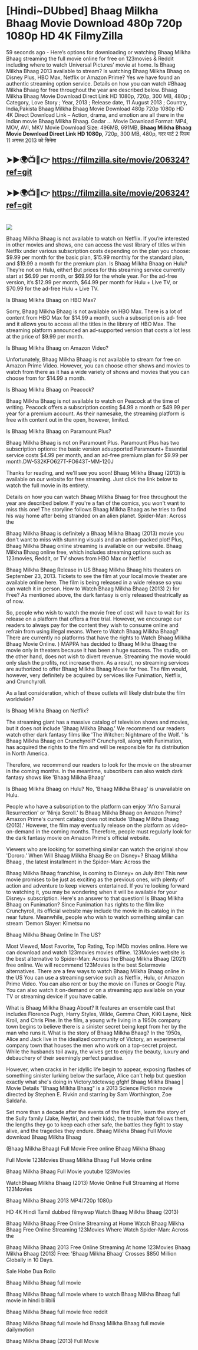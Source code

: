 # [Hindi~DUbbed] Bhaag Milkha Bhaag Movie Download 480p 720p 1080p HD 4K FilmyZilla


59 seconds ago - Here’s options for downloading or watching Bhaag Milkha Bhaag streaming the full movie online for free on 123movies & Reddit including where to watch Universal Pictures’ movie at home. Is Bhaag Milkha Bhaag 2013 available to stream? Is watching Bhaag Milkha Bhaag on Disney Plus, HBO Max, Netflix or Amazon Prime? Yes we have found an authentic streaming option service. Details on how you can watch #Bhaag Milkha Bhaag for free throughout the year are described below. Bhaag Milkha Bhaag Movie Download Direct Link HD 1080p, 720p, 300 MB, 480p ; Category, Love Story ; Year, 2013 ; Release date, 11 August 2013 ; Country, India,Pakista Bhaag Milkha Bhaag Movie Download 480p 720p 1080p HD 4K Direct Download Link – Action, drama, and emotion are all there in the Indian movie Bhaag Milkha Bhaag. Gadar ...
Movie Download Format: MP4, MOV, AVI, MKV
Movie Download Size: 496MB, 691MB, **Bhaag Milkha Bhaag Movie Download Direct Link HD 1080p**, 720p, 300 MB, 480p, गदर पार्ट 2 फिल्म 11 अगस्त 2013 को सिनेमा

## ➤►🌍📺📱👉   https://filmzilla.site/movie/206324?ref=git

## ➤►🌍📺📱👉   https://filmzilla.site/movie/206324?ref=git

#

<img src="https://image.tmdb.org/t/p/w780//eryhpwnyvEWnsDapQ9jwbam8itA.jpg" />

Bhaag Milkha Bhaag is not available to watch on Netflix. If you’re interested in other movies and shows, one can access the vast library of titles within Netflix under various subscription costs depending on the plan you choose: $9.99 per month for the basic plan, $15.99 monthly for the standard plan, and $19.99 a month for the premium plan. Is Bhaag Milkha Bhaag on Hulu? They’re not on Hulu, either! But prices for this streaming service currently start at $6.99 per month, or $69.99 for the whole year. For the ad-free version, it’s $12.99 per month, $64.99 per month for Hulu + Live TV, or $70.99 for the ad-free Hulu + Live TV.

Is Bhaag Milkha Bhaag on HBO Max?

Sorry, Bhaag Milkha Bhaag is not available on HBO Max. There is a lot of content from HBO Max for $14.99 a month, such a subscription is ad- free and it allows you to access all the titles in the library of HBO Max. The streaming platform announced an ad-supported version that costs a lot less at the price of $9.99 per month.

Is Bhaag Milkha Bhaag on Amazon Video?

Unfortunately, Bhaag Milkha Bhaag is not available to stream for free on Amazon Prime Video. However, you can choose other shows and movies to watch from there as it has a wide variety of shows and movies that you can choose from for $14.99 a month.

Is Bhaag Milkha Bhaag on Peacock?

Bhaag Milkha Bhaag is not available to watch on Peacock at the time of writing. Peacock offers a subscription costing $4.99 a month or $49.99 per year for a premium account. As their namesake, the streaming platform is free with content out in the open, however, limited.

Is Bhaag Milkha Bhaag on Paramount Plus?

Bhaag Milkha Bhaag is not on Paramount Plus. Paramount Plus has two subscription options: the basic version adsupported Paramount+ Essential service costs $4.99 per month, and an ad-free premium plan for $9.99 per month.DW-532KFO627T-FO643T-MM-120J

Thanks for reading, and we'll see you soon! Bhaag Milkha Bhaag (2013) is available on our website for free streaming. Just click the link below to watch the full movie in its entirety.

Details on how you can watch Bhaag Milkha Bhaag for free throughout the year are described below. If you're a fan of the comics, you won't want to miss this one! The storyline follows Bhaag Milkha Bhaag as he tries to find his way home after being stranded on an alien planet. Spider-Man: Across the

Bhaag Milkha Bhaag is definitely a Bhaag Milkha Bhaag (2013) movie you don't want to miss with stunning visuals and an action-packed plot! Plus, Bhaag Milkha Bhaag online streaming is available on our website. Bhaag Milkha Bhaag online free, which includes streaming options such as 123movies, Reddit, or TV shows from HBO Max or Netflix!

Bhaag Milkha Bhaag Release in US Bhaag Milkha Bhaag hits theaters on September 23, 2013. Tickets to see the film at your local movie theater are available online here. The film is being released in a wide release so you can watch it in person. How to Watch Bhaag Milkha Bhaag (2013) 2) for Free? As mentioned above, the dark fantasy is only released theatrically as of now.

So, people who wish to watch the movie free of cost will have to wait for its release on a platform that offers a free trial. However, we encourage our readers to always pay for the content they wish to consume online and refrain from using illegal means. Where to Watch Bhaag Milkha Bhaag? There are currently no platforms that have the rights to Watch Bhaag Milkha Bhaag Movie Online. ) MAPPA has decided to Bhaag Milkha Bhaag the movie only in theaters because it has been a huge success. The studio, on the other hand, does not wish to divert revenue. Streaming the movie would only slash the profits, not increase them. As a result, no streaming services are authorized to offer Bhaag Milkha Bhaag Movie for free. The film would, however, very definitely be acquired by services like Funimation, Netflix, and Crunchyroll.

As a last consideration, which of these outlets will likely distribute the film worldwide?

Is Bhaag Milkha Bhaag on Netflix?

The streaming giant has a massive catalog of television shows and movies, but it does not include 'Bhaag Milkha Bhaag.' We recommend our readers watch other dark fantasy films like 'The Witcher: Nightmare of the Wolf. ' Is Bhaag Milkha Bhaag on Crunchyroll? Crunchyroll, along with Funimation, has acquired the rights to the film and will be responsible for its distribution in North America.

Therefore, we recommend our readers to look for the movie on the streamer in the coming months. In the meantime, subscribers can also watch dark fantasy shows like 'Bhaag Milkha Bhaag'

Is Bhaag Milkha Bhaag on Hulu? No, 'Bhaag Milkha Bhaag' is unavailable on Hulu.

People who have a subscription to the platform can enjoy 'Afro Samurai Resurrection' or 'Ninja Scroll.' Is Bhaag Milkha Bhaag on Amazon Prime? Amazon Prime's current catalog does not include 'Bhaag Milkha Bhaag (2013).' However, the film may eventually release on the platform as video-on-demand in the coming months. Therefore, people must regularly look for the dark fantasy movie on Amazon Prime's official website.

Viewers who are looking for something similar can watch the original show 'Dororo.' When Will Bhaag Milkha Bhaag Be on Disney+? Bhaag Milkha Bhaag , the latest installment in the Spider-Man: Across the

Bhaag Milkha Bhaag franchise, is coming to Disney+ on July 8th! This new movie promises to be just as exciting as the previous ones, with plenty of action and adventure to keep viewers entertained. If you're looking forward to watching it, you may be wondering when it will be available for your Disney+ subscription. Here's an answer to that question! Is Bhaag Milkha Bhaag on Funimation? Since Funimation has rights to the film like Crunchyroll, its official website may include the movie in its catalog in the near future. Meanwhile, people who wish to watch something similar can stream 'Demon Slayer: Kimetsu no

Bhaag Milkha Bhaag Online In The US?

Most Viewed, Most Favorite, Top Rating, Top IMDb movies online. Here we can download and watch 123movies movies offline. 123Movies website is the best alternative to Spider-Man: Across the Bhaag Milkha Bhaag (2021) free online. We will recommend 123Movies is the best Solarmovie alternatives. There are a few ways to watch Bhaag Milkha Bhaag online in the US You can use a streaming service such as Netflix, Hulu, or Amazon Prime Video. You can also rent or buy the movie on iTunes or Google Play. You can also watch it on-demand or on a streaming app available on your TV or streaming device if you have cable.

What is Bhaag Milkha Bhaag About? It features an ensemble cast that includes Florence Pugh, Harry Styles, Wilde, Gemma Chan, KiKi Layne, Nick Kroll, and Chris Pine. In the film, a young wife living in a 1950s company town begins to believe there is a sinister secret being kept from her by the man who runs it. What is the story of Bhaag Milkha Bhaag? In the 1950s, Alice and Jack live in the idealized community of Victory, an experimental company town that houses the men who work on a top-secret project. While the husbands toil away, the wives get to enjoy the beauty, luxury and debauchery of their seemingly perfect paradise.

However, when cracks in her idyllic life begin to appear, exposing flashes of something sinister lurking below the surface, Alice can't help but question exactly what she's doing in Victory.tdctewsg gfghf Bhaag Milkha Bhaag | Movie Details "Bhaag Milkha Bhaag" is a 2013 Science Fiction movie directed by Stephen E. Rivkin and starring by Sam Worthington, Zoe Saldaña.

Set more than a decade after the events of the first film, learn the story of the Sully family (Jake, Neytiri, and their kids), the trouble that follows them, the lengths they go to keep each other safe, the battles they fight to stay alive, and the tragedies they endure. Bhaag Milkha Bhaag Full Movie download Bhaag Milkha Bhaag

(Bhaag Milkha Bhaag) Full Movie Free online Bhaag Milkha Bhaag

Full Movie 123Movies Bhaag Milkha Bhaag Full Movie online

Bhaag Milkha Bhaag Full Movie youtube 123Movies

WatchBhaag Milkha Bhaag (2013) Movie Online Full Streaming at Home 123Movies

Bhaag Milkha Bhaag 2013 MP4/720p 1080p

HD 4K Hindi Tamil dubbed filmywap Watch Bhaag Milkha Bhaag (2013)

Bhaag Milkha Bhaag Free Online Streaming at Home Watch Bhaag Milkha Bhaag Free Online Streaming 123Movies Where Watch Spider-Man: Across the

Bhaag Milkha Bhaag 2013 Free Online Streaming At home 123Movies Bhaag Milkha Bhaag (2013) Free: 'Bhaag Milkha Bhaag' Crosses $850 Million Globally in 10 Days.

Sale Hobe Dua Roilo

Bhaag Milkha Bhaag full movie

Bhaag Milkha Bhaag full movie where to watch Bhaag Milkha Bhaag full movie in hindi bilibili

Bhaag Milkha Bhaag full movie free reddit

Bhaag Milkha Bhaag full movie hd Bhaag Milkha Bhaag full movie dailymotion

Bhaag Milkha Bhaag (2013) Full Movie